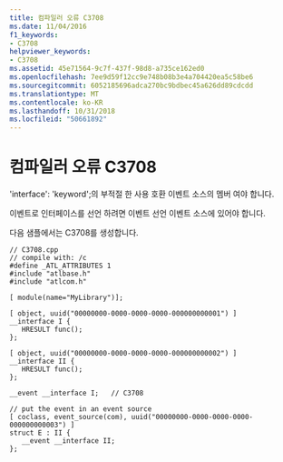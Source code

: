 ```yaml
---
title: 컴파일러 오류 C3708
ms.date: 11/04/2016
f1_keywords:
- C3708
helpviewer_keywords:
- C3708
ms.assetid: 45e71564-9c7f-437f-98d8-a735ce162ed0
ms.openlocfilehash: 7ee9d59f12cc9e748b08b3e4a704420ea5c58be6
ms.sourcegitcommit: 6052185696adca270bc9bdbec45a626dd89cdcdd
ms.translationtype: MT
ms.contentlocale: ko-KR
ms.lasthandoff: 10/31/2018
ms.locfileid: "50661892"
---
```

# <a name="compiler-error-c3708"></a>컴파일러 오류 C3708

'interface': 'keyword';의 부적절 한 사용 호환 이벤트 소스의 멤버 여야 합니다.

이벤트로 인터페이스를 선언 하려면 이벤트 선언 이벤트 소스에 있어야 합니다.

다음 샘플에서는 C3708를 생성합니다.

```
// C3708.cpp
// compile with: /c
#define _ATL_ATTRIBUTES 1
#include "atlbase.h"
#include "atlcom.h"

[ module(name="MyLibrary")];

[ object, uuid("00000000-0000-0000-0000-000000000001") ]
__interface I {
   HRESULT func();
};

[ object, uuid("00000000-0000-0000-0000-000000000002") ]
__interface II {
   HRESULT func();
};

__event __interface I;   // C3708

// put the event in an event source
[ coclass, event_source(com), uuid("00000000-0000-0000-0000-000000000003") ]
struct E : II {
   __event __interface II;
};
```